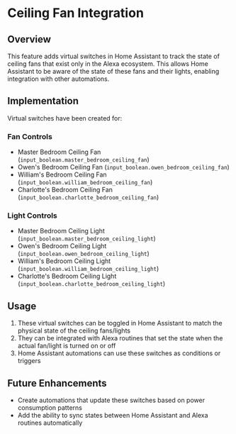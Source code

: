 # Ceiling Fan Integration

## Overview
This feature adds virtual switches in Home Assistant to track the state of ceiling fans that exist only in the Alexa ecosystem. This allows Home Assistant to be aware of the state of these fans and their lights, enabling integration with other automations.

## Implementation
Virtual switches have been created for:

### Fan Controls
- Master Bedroom Ceiling Fan (`input_boolean.master_bedroom_ceiling_fan`)
- Owen's Bedroom Ceiling Fan (`input_boolean.owen_bedroom_ceiling_fan`)
- William's Bedroom Ceiling Fan (`input_boolean.william_bedroom_ceiling_fan`)
- Charlotte's Bedroom Ceiling Fan (`input_boolean.charlotte_bedroom_ceiling_fan`)

### Light Controls
- Master Bedroom Ceiling Light (`input_boolean.master_bedroom_ceiling_light`)
- Owen's Bedroom Ceiling Light (`input_boolean.owen_bedroom_ceiling_light`)
- William's Bedroom Ceiling Light (`input_boolean.william_bedroom_ceiling_light`)
- Charlotte's Bedroom Ceiling Light (`input_boolean.charlotte_bedroom_ceiling_light`)

## Usage
1. These virtual switches can be toggled in Home Assistant to match the physical state of the ceiling fans/lights
2. They can be integrated with Alexa routines that set the state when the actual fan/light is turned on or off
3. Home Assistant automations can use these switches as conditions or triggers

## Future Enhancements
- Create automations that update these switches based on power consumption patterns
- Add the ability to sync states between Home Assistant and Alexa routines automatically